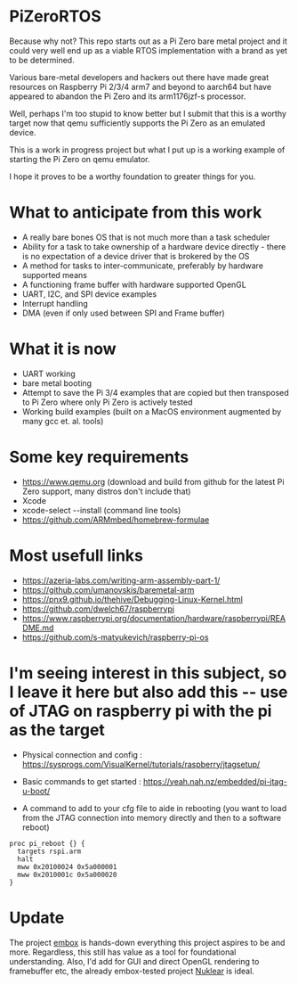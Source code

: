# PiZeroRTOS
Because why not? This repo starts out as a Pi Zero bare metal project and it could very well end up as a viable RTOS implementation with a brand as yet to be determined.

Various bare-metal developers and hackers out there have made great resources on Raspberry Pi 2/3/4 arm7 and beyond to aarch64 but have appeared to abandon the Pi Zero and its arm1176jzf-s processor.

Well, perhaps I'm too stupid to know better but I submit that this is a worthy target now that qemu sufficiently supports the Pi Zero as an emulated device.

This is a work in progress project but what I put up is a working example of starting the Pi Zero on qemu emulator.

I hope it proves to be a worthy foundation to greater things for you.

# What to anticipate from this work

* A really bare bones OS that is not much more than a task scheduler
* Ability for a task to take ownership of a hardware device directly - there is no expectation of a device driver that is brokered by the OS
* A method for tasks to inter-communicate, preferably by hardware supported means
* A functioning frame buffer with hardware supported OpenGL
* UART, I2C, and SPI device examples
* Interrupt handling
* DMA (even if only used between SPI and Frame buffer)

# What it is now
* UART working
* bare metal booting
* Attempt to save the Pi 3/4 examples that are copied but then transposed to Pi Zero where only Pi Zero is actively tested
* Working build examples (built on a MacOS environment augmented by many gcc et. al. tools)

# Some key requirements
- https://www.qemu.org (download and build from github for the latest Pi Zero support, many distros don't include that)
- Xcode 
- xcode-select --install (command line tools)
- https://github.com/ARMmbed/homebrew-formulae

# Most usefull links
- https://azeria-labs.com/writing-arm-assembly-part-1/
- https://github.com/umanovskis/baremetal-arm
- https://pnx9.github.io/thehive/Debugging-Linux-Kernel.html
- https://github.com/dwelch67/raspberrypi
- https://www.raspberrypi.org/documentation/hardware/raspberrypi/README.md
- https://github.com/s-matyukevich/raspberry-pi-os

# I'm seeing interest in this subject, so I leave it here but also add this -- use of JTAG on raspberry pi with the pi as the target 

- Physical connection and config :  https://sysprogs.com/VisualKernel/tutorials/raspberry/jtagsetup/

- Basic commands to get started :  https://yeah.nah.nz/embedded/pi-jtag-u-boot/

- A command to add to your cfg file to aide in rebooting (you want to load from the JTAG connection into memory directly and then to a software reboot)

```
proc pi_reboot {} {
  targets rspi.arm
  halt
  mww 0x20100024 0x5a000001
  mww 0x2010001c 0x5a000020
}
```

# Update

The project [embox](https://github.com/embox/embox) is hands-down everything this project aspires to be and more.  Regardless, this still has value as a tool for foundational understanding.  Also, I'd add for GUI and direct OpenGL rendering to framebuffer etc, the already embox-tested project [Nuklear](https://github.com/Immediate-Mode-UI/Nuklear) is ideal.

